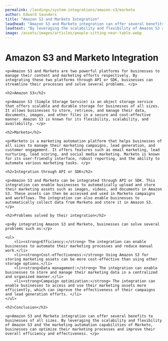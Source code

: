 ```yaml
---
permalink: /landings/system-integrations/amazon-s3/marketo
author: Edward Saunders
title: "Amazon S3 and Marketo Integration"
leadhead: "Amazon S3 and Marketo integration can offer several benefits to businesses of all sizes"
leadtext: "By leveraging the scalability and flexibility of Amazon S3 and the marketing automation capabilities of Marketo, businesses can optimize their marketing processes and improve their overall efficiency and effectiveness."
image: /assets/images/articles/people-sitting-near-table.webp
---
```

<div class="arttext">
	<h1>Amazon S3 and Marketo Integration</h1>

	<p>Amazon S3 and Marketo are two powerful platforms for businesses to manage their content and marketing efforts respectively. By integrating these two platforms through API or SDK, businesses can streamline their processes and solve several problems. </p>

	<h2>Amazon S3</h2>

	<p>Amazon S3 (Simple Storage Service) is an object storage service that offers scalable and durable storage for businesses of all sizes. It allows businesses to store, retrieve, and manage their data, documents, images, and other files in a secure and cost-effective manner. Amazon S3 is known for its flexibility, scalability, and availability. </p>

	<h2>Marketo</h2>

	<p>Marketo is a marketing automation platform that helps businesses of all sizes to manage their marketing campaigns, lead generation, and customer engagement. It offers features such as email marketing, lead nurturing, lead scoring, and social media marketing. Marketo is known for its user-friendly interface, robust reporting, and the ability to automate various marketing tasks. </p>

	<h2>Integration through API or SDK</h2>

	<p>Amazon S3 and Marketo can be integrated through API or SDK. This integration can enable businesses to automatically upload and store their marketing assets such as images, videos, and documents in Amazon S3. These assets can then be accessed and used in Marketo campaigns and workflows. The integration can also enable businesses to automatically collect data from Marketo and store it in Amazon S3. </p>

	<h2>Problems solved by their integration</h2>

	<p>By integrating Amazon S3 and Marketo, businesses can solve several problems such as:</p>

	<ul>
		<li><strong>Efficiency:</strong> The integration can enable businesses to automate their marketing processes and reduce manual work.</li>
		<li><strong>Cost-effectiveness:</strong> Using Amazon S3 for storing marketing assets can be more cost-effective than using other storage options.</li>
		<li><strong>Data management:</strong> The integration can enable businesses to store and manage their marketing data in a centralized and organized manner.</li>
		<li><strong>Campaign optimization:</strong> The integration can enable businesses to access and use their marketing assets more efficiently, which can improve the effectiveness of their campaigns and lead generation efforts. </li>
	</ul>

	<h2>Conclusion</h2>

	<p>Amazon S3 and Marketo integration can offer several benefits to businesses of all sizes. By leveraging the scalability and flexibility of Amazon S3 and the marketing automation capabilities of Marketo, businesses can optimize their marketing processes and improve their overall efficiency and effectiveness. </p>

</div>